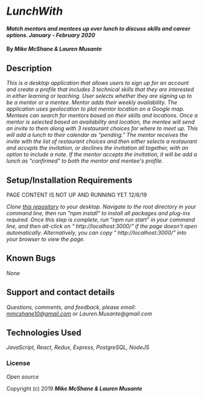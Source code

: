 # _LunchWith_

#### _Match mentors and mentees up over lunch to discuss skills and career options. January - February 2020_

#### By _**Mike McShane & Lauren Musante**_

## Description

_This is a desktop application that allows users to sign up for an account and create a profile that includes 3 technical skills that they are interested in either learning or teaching. User selects whether they are signing up to be a mentor or a mentee. Mentor adds their weekly availability. The application uses geolocation to plot mentor location on a Google map. Mentees can search for mentors based on their skills and locations. Once a mentor is selected based on availability and location, the mentee will send an invite to them along with 3 restaurant choices for where to meet up. This will add a lunch to their calendar as "pending." The mentor receives the invite with the list of restaurant choices and then either selects a restaurant and accepts the invitation, or declines the invitation all together, with an option to include a note. If the mentor accepts the invitation, it will be add a lunch as "confirmed" to both the mentor and mentee's profile._

## Setup/Installation Requirements

PAGE CONTENT IS NOT UP AND RUNNING YET 12/6/19

_Clone [this repository](https://github.com/LaurenMusante/lunchwith) to your desktop. Navigate to the root directory in your command line, then run "npm install" to install all packages and plug-ins required. Once this step is complete, run "npm run start" in your command line, and then alt-click on " http://localhost:3000/" if the page doesn't open automatically. Alternatively, you can copy " http://localhost:3000/" into your browser to view the page._

## Known Bugs

_None_

## Support and contact details

_Questions, comments, and feedback, please email: mmcshane10@gmail.com or Lauren.Musante@gmail.com_

## Technologies Used

_JavaScript, React, Redux, Express, PostgreSQL, NodeJS_

### License

_Open source_

Copyright (c) 2019 **_Mike McShane & Lauren Musante_**
